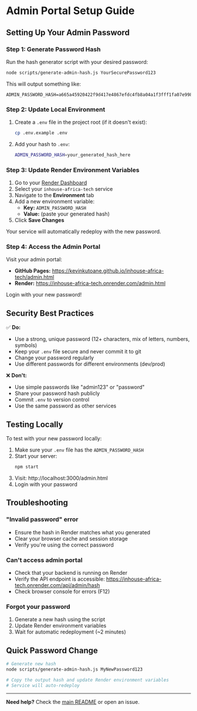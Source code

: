 # Admin Portal Setup Guide

## Setting Up Your Admin Password

### Step 1: Generate Password Hash

Run the hash generator script with your desired password:

```bash
node scripts/generate-admin-hash.js YourSecurePassword123
```

This will output something like:
```
ADMIN_PASSWORD_HASH=a665a45920422f9d417e4867efdc4fb8a04a1f3fff1fa07e998e86f7f7a27ae3
```

### Step 2: Update Local Environment

1. Create a `.env` file in the project root (if it doesn't exist):
   ```bash
   cp .env.example .env
   ```

2. Add your hash to `.env`:
   ```bash
   ADMIN_PASSWORD_HASH=your_generated_hash_here
   ```

### Step 3: Update Render Environment Variables

1. Go to your [Render Dashboard](https://dashboard.render.com/)
2. Select your `inhouse-africa-tech` service
3. Navigate to the **Environment** tab
4. Add a new environment variable:
   - **Key:** `ADMIN_PASSWORD_HASH`
   - **Value:** (paste your generated hash)
5. Click **Save Changes**

Your service will automatically redeploy with the new password.

### Step 4: Access the Admin Portal

Visit your admin portal:
- **GitHub Pages:** https://kevinkutoane.github.io/inhouse-africa-tech/admin.html
- **Render:** https://inhouse-africa-tech.onrender.com/admin.html

Login with your new password!

## Security Best Practices

✅ **Do:**
- Use a strong, unique password (12+ characters, mix of letters, numbers, symbols)
- Keep your `.env` file secure and never commit it to git
- Change your password regularly
- Use different passwords for different environments (dev/prod)

❌ **Don't:**
- Use simple passwords like "admin123" or "password"
- Share your password hash publicly
- Commit `.env` to version control
- Use the same password as other services

## Testing Locally

To test with your new password locally:

1. Make sure your `.env` file has the `ADMIN_PASSWORD_HASH`
2. Start your server:
   ```bash
   npm start
   ```
3. Visit: http://localhost:3000/admin.html
4. Login with your password

## Troubleshooting

### "Invalid password" error
- Ensure the hash in Render matches what you generated
- Clear your browser cache and session storage
- Verify you're using the correct password

### Can't access admin portal
- Check that your backend is running on Render
- Verify the API endpoint is accessible: https://inhouse-africa-tech.onrender.com/api/admin/hash
- Check browser console for errors (F12)

### Forgot your password
1. Generate a new hash using the script
2. Update Render environment variables
3. Wait for automatic redeployment (~2 minutes)

## Quick Password Change

```bash
# Generate new hash
node scripts/generate-admin-hash.js MyNewPassword123

# Copy the output hash and update Render environment variables
# Service will auto-redeploy
```

---

**Need help?** Check the [main README](../README.md) or open an issue.
